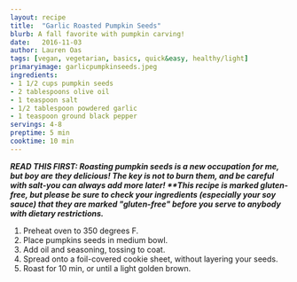 ```yaml
---
layout: recipe
title:  "Garlic Roasted Pumpkin Seeds"
blurb: A fall favorite with pumpkin carving! 
date:   2016-11-03
author: Lauren Oas
tags: [vegan, vegetarian, basics, quick&easy, healthy/light]
primaryimage: garlicpumpkinseeds.jpeg
ingredients: 
- 1 1/2 cups pumpkin seeds
- 2 tablespoons olive oil
- 1 teaspoon salt
- 1/2 tablespoon powdered garlic
- 1 teaspoon ground black pepper
servings: 4-8
preptime: 5 min
cooktime: 10 min
---
```

<b><em>READ THIS FIRST: Roasting pumpkin seeds is a new occupation for me, but boy are they delicious! The key is not to burn them, and be careful with salt-you can always add more later! **This recipe is marked gluten-free, but please be sure to check your ingredients (especially your soy sauce) that they are marked "gluten-free" before you serve to anybody with dietary restrictions.</em></b>

1. Preheat oven to 350 degrees F. 
2. Place pumpkins seeds in medium bowl.
3. Add oil and seasoning, tossing to coat. 
4. Spread onto a foil-covered cookie sheet, without layering your seeds.
5. Roast for 10 min, or until a light golden brown.